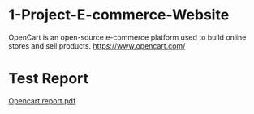 # 1-Project-E-commerce-Website
OpenCart is an open-source e-commerce platform used to build online stores and sell 
products.
https://www.opencart.com/
# Test Report
[Opencart report.pdf](https://github.com/ajaygujjar424/OpenCart/files/12456711/Opencart.report.pdf)
